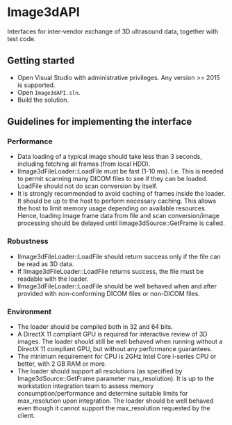# Image3dAPI
Interfaces for inter-vendor exchange of 3D ultrasound data, together with test code.


## Getting started
* Open Visual Studio with administrative privileges. Any version >= 2015 is supported.
* Open `Image3dAPI.sln`.
* Build the solution.

## Guidelines for implementing the interface

### Performance

* Data loading of a typical image should take less than 3 seconds, including fetching all frames (from local HDD).
* IImage3dFileLoader::LoadFile must be fast (1-10 ms). I.e. This is needed to permit scanning many DICOM files to see if they can be loaded. LoadFile should not do scan conversion by itself.
* It is strongly recommended to avoid caching of frames inside the loader. It should be up to the host to perform necessary caching. This allows the host to limit memory usage depending on available resources. Hence, loading image frame data from file and scan conversion/image processing should be delayed until Iimage3dSource::GetFrame is called.

### Robustness

* IImage3dFileLoader::LoadFile should return success only if the file can be read as 3D data.
* If IImage3dFileLoader::LoadFile returns success, the file must be readable with the loader. 
* IImage3dFileLoader::LoadFile should be well behaved when and after provided with non-conforming DICOM files or non-DICOM files. 

### Environment

* The loader should be compiled both in 32 and 64 bits.
* A DirectX 11 compliant GPU is required for interactive review of 3D images. The loader should still be well behaved when running without a DirectX 11 compliant GPU, but without any performance guarantees. 
* The minimum requirement for CPU is 2GHz Intel Core i-series CPU or better, with 2 GB RAM or more. 
* The loader should support all resolutions (as specified by Image3dSource::GetFrame parameter max_resolution). It is up to the workstation integration team to assess memory consumption/performance and determine suitable limits for max_resolution upon integration. The loader should be well behaved even though it cannot support the max_resolution requested by the client.
